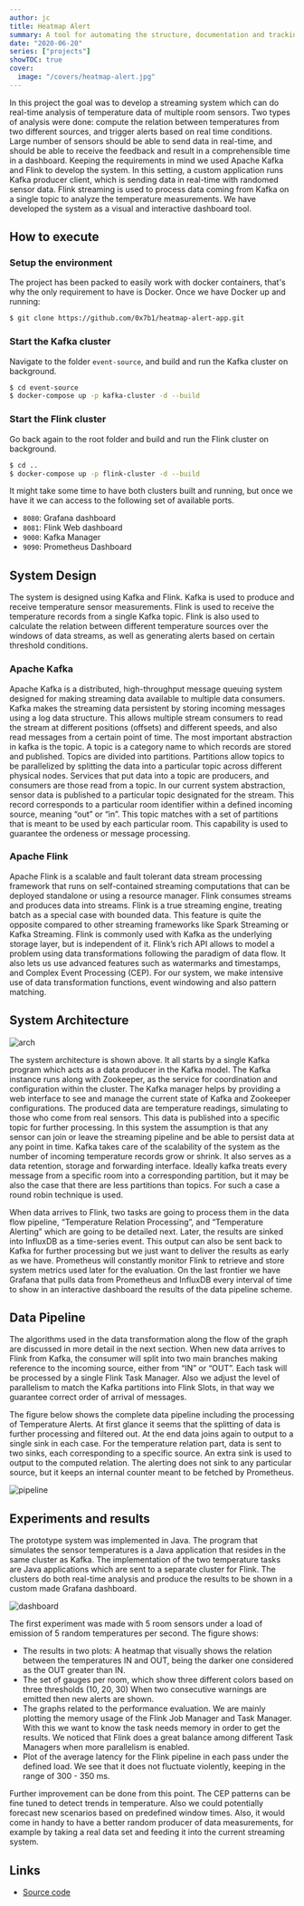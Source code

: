 ```yaml
---
author: jc
title: Heatmap Alert
summary: A tool for automating the structure, documentation and tracking of a new software project.
date: "2020-06-20"
series: ["projects"]
showTOC: true
cover:
  image: "/covers/heatmap-alert.jpg"
---
```


In this project the goal was to develop a streaming system which can do real-time analysis of temperature data of multiple room sensors. Two types of analysis were done: compute the relation between temperatures from two different sources, and trigger alerts based on real time conditions. Large number of sensors should be able to send data in real-time, and should be able to receive the feedback and result in a comprehensible time in a dashboard. Keeping the requirements in mind we used Apache Kafka and Flink to develop the system. In this setting, a custom application runs Kafka producer client, which is sending data in real-time with randomed sensor data. Flink streaming is used to process data coming from Kafka on a single topic to analyze the temperature measurements. We have developed the system as a visual and interactive dashboard tool.

## How to execute

### Setup the environment

The project has been packed to easily work with docker containers, that's why the only requirement to have is Docker. Once we have Docker up and running:

```bash
$ git clone https://github.com/0x7b1/heatmap-alert-app.git
```

### Start the Kafka cluster

Navigate to the folder `event-source`, and build and run the Kafka cluster on background.
```bash
$ cd event-source
$ docker-compose up -p kafka-cluster -d --build
```

### Start the Flink cluster
Go back again to the root folder and build and run the Flink cluster on background.
```bash
$ cd ..
$ docker-compose up -p flink-cluster -d --build
```

It might take some time to have both clusters built and running, but once we have it we can access to the following set of available ports.
- `8080`: Grafana dashboard
- `8081`: Flink Web dashboard
- `9000`: Kafka Manager
- `9090`: Prometheus Dashboard

## System Design
The system is designed using Kafka and Flink. Kafka is used to produce and receive temperature sensor measurements. Flink is used to receive the temperature records from a single Kafka topic. Flink is also used to calculate the relation between different temperature sources over the windows of data streams, as well as generating alerts based on certain threshold conditions.

### Apache Kafka
Apache Kafka is a distributed, high-throughput message queuing system designed for making streaming data available to multiple data consumers. Kafka makes the streaming data persistent by storing incoming messages using a log data structure. This allows multiple stream consumers to read the stream at different positions (offsets) and different speeds, and also read messages from a certain point of time. The most important abstraction in kafka is the topic. A topic is a category name to which records are stored and published. Topics are divided into partitions. Partitions allow topics to be parallelized by splitting the data into a particular topic across different physical nodes. Services that put data into a topic are producers, and consumers are those read from a topic. In our current system abstraction, sensor data is published to a particular topic designated for the stream. This record corresponds to a particular room identifier within a defined incoming source, meaning “out” or “in”. This topic matches with a set of partitions that is meant to be used by each particular room. This capability is used to guarantee the ordeness or message processing.

### Apache Flink
Apache Flink is a scalable and fault tolerant data stream processing framework that runs on self-contained streaming computations that can be deployed standalone or using a resource manager. Flink consumes streams and produces data into streams. Flink is a true streaming engine, treating batch as a special case with bounded data. This feature is quite the opposite compared to other streaming frameworks like Spark Streaming or Kafka Streaming. Flink is commonly used with Kafka as the underlying storage layer, but is independent of it. Flink’s rich API allows to model a problem using data transformations following the paradigm of data flow. It also lets us use advanced features such as watermarks and timestamps, and Complex Event Processing (CEP). For our system, we make intensive use of data transformation functions, event windowing and also pattern matching.

## System Architecture
![arch](https://raw.githubusercontent.com/0x7b1/heatmap-alert-app/master/docs/architecture.png)

The system architecture is shown above. It all starts by a single Kafka program which acts as a data producer in the Kafka model. The Kafka instance runs along with Zookeeper, as the service for coordination and configuration within the cluster. The Kafka manager helps by providing a web interface to see and manage the current state of Kafka and Zookeeper configurations. The produced data are temperature readings, simulating to those who come from real sensors. This data is published into a specific topic for further processing. In this system the assumption is that any sensor can join or leave the streaming pipeline and be able to persist data at any point in time. Kafka takes care of the scalability of the system as the number of incoming temperature records grow or shrink. It also serves as a data retention, storage and forwarding interface. Ideally kafka treats every message from a specific room into a corresponding partition, but it may be also the case that there are less partitions than topics. For such a case a round robin technique is used.

When data arrives to Flink, two tasks are going to process them in the data flow pipeline, “Temperature Relation Processing”, and “Temperature Alerting” which are going to be detailed next. Later, the results are sinked into InfluxDB as a time-series event. This output can also be sent back to Kafka for further processing but we just want to deliver the results as early as we have. Prometheus will constantly monitor Flink to retrieve and store system metrics used later for the evaluation. On the last frontier we have Grafana that pulls data from Prometheus and InfluxDB every interval of time to show in an interactive dashboard the results of the data pipeline scheme.

## Data Pipeline
The algorithms used in the data transformation along the flow of the graph are discussed in more detail in the next section. When new data arrives to Flink from Kafka, the consumer will split into two main branches making reference to the incoming source, either from “IN” or “OUT”. Each task will be processed by a single Flink Task Manager. Also we adjust the level of parallelism to match the Kafka partitions into Flink Slots, in that way we guarantee correct order of arrival of messages.

The figure below shows the complete data pipeline including the processing of Temperature Alerts. At first glance it seems that the splitting of data is further processing and filtered out. At the end data joins again to output to a single sink in each case. For the temperature relation part, data is sent to two sinks, each corresponding to a specific source. An extra sink is used to output to the computed relation. The alerting does not sink to any particular source, but it keeps an internal counter meant to be fetched by Prometheus.

![pipeline](https://github.com/0x7b1/heatmap-alert-app/raw/master/docs/dataflow2.png)

## Experiments and results
The prototype system was implemented in Java. The program that simulates the sensor temperatures is a Java application that resides in the same cluster as Kafka. The implementation of the two temperature tasks are Java applications which are sent to a separate cluster for Flink. The clusters do both real-time analysis and produce the results to be shown in a custom made Grafana dashboard.

![dashboard](https://github.com/0x7b1/heatmap-alert-app/raw/master/docs/d_all.png)

The first experiment was made with 5 room sensors under a load of emission of 5 random temperatures per second. The figure shows:
- The results in two plots: A heatmap that visually shows the relation between the temperatures IN and OUT, being the darker one considered as the OUT greater than IN.
- The set of gauges per room, which show three different colors based on three thresholds (10, 20, 30)
When two consecutive warnings are emitted then new alerts are shown.
- The graphs related to the performance evaluation. We are mainly plotting the memory usage of the Flink Job Manager and Task Manager. With this we want to know the task needs memory in order to get the results. We noticed that Flink does a great balance among different Task Managers when more parallelism is enabled.
- Plot of the average latency for the Flink pipeline in each pass under the defined load. We see that it does not fluctuate violently, keeping in the range of 300 - 350 ms.

Further improvement can be done from this point. The CEP patterns can be fine tuned to detect trends in temperature. Also we could potentially forecast new scenarios based on predefined window times. Also, it would come in handy to have a better random producer of data measurements, for example by taking a real data set and feeding it into the current streaming system.

## Links
- [Source code](https://github.com/0x7b1/heatmap-alert-app)
